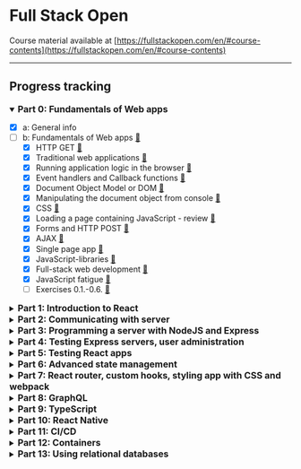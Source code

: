 # Full Stack Open
Course material available at [https://fullstackopen.com/en/#course-contents](https://fullstackopen.com/en/#course-contents)
___
## Progress tracking

<details open> 
<summary><span style="font-weight: bold; font-size: 16px;">Part 0: Fundamentals of Web apps</span></summary> 

- [x] a: General info
- [ ] b: Fundamentals of Web apps [🔗](https://fullstackopen.com/en/part0/fundamentals_of_web_apps)
    - [x] HTTP GET [🔗](https://fullstackopen.com/en/part0/fundamentals_of_web_apps#http-get)
    - [x] Traditional web applications [🔗](https://fullstackopen.com/en/part0/fundamentals_of_web_apps#traditional-web-applications)
    - [x] Running application logic in the browser [🔗](https://fullstackopen.com/en/part0/fundamentals_of_web_apps#running-application-logic-in-the-browser)
    - [x] Event handlers and Callback functions [🔗](https://fullstackopen.com/en/part0/fundamentals_of_web_apps#event-handlers-and-callback-functions)
    - [x] Document Object Model or DOM [🔗](https://fullstackopen.com/en/part0/fundamentals_of_web_apps#document-object-model-or-dom)
    - [x] Manipulating the document object from console [🔗](https://fullstackopen.com/en/part0/fundamentals_of_web_apps#manipulating-the-document-object-from-console)
    - [x] CSS [🔗](https://fullstackopen.com/en/part0/fundamentals_of_web_apps#css)
    - [x] Loading a page containing JavaScript - review [🔗](https://fullstackopen.com/en/part0/fundamentals_of_web_apps#loading-a-page-containing-java-script-review)
    - [x] Forms and HTTP POST [🔗](https://fullstackopen.com/en/part0/fundamentals_of_web_apps#forms-and-http-post)
    - [x] AJAX [🔗](https://fullstackopen.com/en/part0/fundamentals_of_web_apps#ajax)
    - [x] Single page app [🔗](https://fullstackopen.com/en/part0/fundamentals_of_web_apps#single-page-app)
    - [x] JavaScript-libraries [🔗](https://fullstackopen.com/en/part0/fundamentals_of_web_apps#java-script-libraries)
    - [x] Full-stack web development [🔗](https://fullstackopen.com/en/part0/fundamentals_of_web_apps#full-stack-web-development)
    - [x] JavaScript fatigue [🔗](https://fullstackopen.com/en/part0/fundamentals_of_web_apps#java-script-fatigue)
    - [ ] Exercises 0.1.-0.6. [🔗](https://fullstackopen.com/en/part0/fundamentals_of_web_apps#exercises-0-1-0-6)
</details>

<details> 
<summary><span style="font-weight: bold; font-size: 16px;">Part 1: Introduction to React</span></summary>

- [ ] a: Introduction to React [🔗](https://fullstackopen.com/en/part1/introduction_to_react)
  - [ ] create-react-app [🔗](https://fullstackopen.com/en/part1/introduction_to_react#create-react-app)
  - [ ] Component [🔗](https://fullstackopen.com/en/part1/introduction_to_react#component)
  - [ ] JSX [🔗](https://fullstackopen.com/en/part1/introduction_to_react#jsx)
  - [ ] Multiple components [🔗](https://fullstackopen.com/en/part1/introduction_to_react#multiple-components)
  - [ ] props: passing data to components [🔗](https://fullstackopen.com/en/part1/introduction_to_react#props-passing-data-to-components)
  - [ ] Possible error message [🔗](https://fullstackopen.com/en/part1/introduction_to_react#possible-error-message)
  - [ ] Some notes [🔗](https://fullstackopen.com/en/part1/introduction_to_react#some-notes)
  - [ ] Do not render objects [🔗](https://fullstackopen.com/en/part1/introduction_to_react#do-not-render-objects)
  - [ ] Exercises 1.1.-1.2. [🔗](https://fullstackopen.com/en/part1/introduction_to_react#exercises-1-1-1-2)
- [ ] b: JavaScript [🔗](https://fullstackopen.com/en/part1/java_script)
  - [ ] Variables [🔗](https://fullstackopen.com/en/part1/java_script#variables)
  - [ ] Arrays [🔗](https://fullstackopen.com/en/part1/java_script#arrays)
  - [ ] Objects [🔗](https://fullstackopen.com/en/part1/java_script#objects)
  - [ ] Functions [🔗](https://fullstackopen.com/en/part1/java_script#functions)
  - [ ] Exercises 1.3.-1.5. [🔗](https://fullstackopen.com/en/part1/java_script#exercises-1-3-1-5)
  - [ ] Object methods and "this" [🔗](https://fullstackopen.com/en/part1/java_script#object-methods-and-this)
  - [ ] Classes [🔗](https://fullstackopen.com/en/part1/java_script#classes)
  - [ ] JavaScript materials [🔗](https://fullstackopen.com/en/part1/java_script#java-script-materials)
- [ ] c: Component state, event handlers [🔗](https://fullstackopen.com/en/part1/component_state_event_handlers)
  - [ ] Component helper functions [🔗](https://fullstackopen.com/en/part1/component_state_event_handlers#component-helper-functions)
  - [ ] Destructuring [🔗](https://fullstackopen.com/en/part1/component_state_event_handlers#destructuring)
  - [ ] Page re-rendering [🔗](https://fullstackopen.com/en/part1/component_state_event_handlers#page-re-rendering)
  - [ ] Stateful component [🔗](https://fullstackopen.com/en/part1/component_state_event_handlers#stateful-component)
  - [ ] Event handling [🔗](https://fullstackopen.com/en/part1/component_state_event_handlers#event-handling)
  - [ ] An event handler is a function [🔗](https://fullstackopen.com/en/part1/component_state_event_handlers#an-event-handler-is-a-function)
  - [ ] Passing state - to child components [🔗](https://fullstackopen.com/en/part1/component_state_event_handlers#passing-state-to-child-components)
  - [ ] Changes in state cause re-rendering [🔗](https://fullstackopen.com/en/part1/component_state_event_handlers#changes-in-state-cause-re-rendering)
  - [ ] Refactoring the components [🔗](https://fullstackopen.com/en/part1/component_state_event_handlers#refactoring-the-components)
- [ ] d: A more complex state, debugging React apps [🔗](https://fullstackopen.com/en/part1/a_more_complex_state_debugging_react_apps)
  - [ ] Complex state [🔗](https://fullstackopen.com/en/part1/a_more_complex_state_debugging_react_apps#complex-state)
  - [ ] Handling arrays [🔗](https://fullstackopen.com/en/part1/a_more_complex_state_debugging_react_apps#handling-arrays)
  - [ ] Update of the state is asynchronous [🔗](https://fullstackopen.com/en/part1/a_more_complex_state_debugging_react_apps#update-of-the-state-is-asynchronous)
  - [ ] Conditional rendering [🔗](https://fullstackopen.com/en/part1/a_more_complex_state_debugging_react_apps#conditional-rendering)
  - [ ] Old React [🔗](https://fullstackopen.com/en/part1/a_more_complex_state_debugging_react_apps#old-react)
  - [ ] Debugging React applications [🔗](https://fullstackopen.com/en/part1/a_more_complex_state_debugging_react_apps#debugging-react-applications)
  - [ ] Rules of Hooks [🔗](https://fullstackopen.com/en/part1/a_more_complex_state_debugging_react_apps#rules-of-hooks)
  - [ ] Event Handling Revisited [🔗](https://fullstackopen.com/en/part1/a_more_complex_state_debugging_react_apps#event-handling-revisited)
  - [ ] A function that returns a function [🔗](https://fullstackopen.com/en/part1/a_more_complex_state_debugging_react_apps#a-function-that-returns-a-function)
  - [ ] Passing Event Handlers to Child Components [🔗](https://fullstackopen.com/en/part1/a_more_complex_state_debugging_react_apps#passing-event-handlers-to-child-components)
  - [ ] Do Not Define Components Within Components [🔗](https://fullstackopen.com/en/part1/a_more_complex_state_debugging_react_apps#do-not-define-components-within-components)
  - [ ] Useful Reading [🔗](https://fullstackopen.com/en/part1/a_more_complex_state_debugging_react_apps#useful-reading)
  - [ ] Web programmers oath [🔗](https://fullstackopen.com/en/part1/a_more_complex_state_debugging_react_apps#web-programmers-oath)
  - [ ] Utilization of Large language models [🔗](https://fullstackopen.com/en/part1/a_more_complex_state_debugging_react_apps#utilization-of-large-language-models)
  - [ ] Exercises 1.6.-1.14. [🔗](https://fullstackopen.com/en/part1/a_more_complex_state_debugging_react_apps#exercises-1-6-1-14)
</details>

<details> 
<summary><span style="font-weight: bold; font-size: 16px;">Part 2: Communicating with server</span></summary> 

- [ ] a: Rendering a collection, modules [🔗](https://fullstackopen.com/en/part2/rendering_a_collection_modules)
  - [ ] console.log [🔗](https://fullstackopen.com/en/part2/rendering_a_collection_modules#console-log)
  - [ ] Protip: Visual Studio Code snippets [🔗](https://fullstackopen.com/en/part2/rendering_a_collection_modules#protip-visual-studio-code-snippets)
  - [ ] JavaScript Arrays [🔗](https://fullstackopen.com/en/part2/rendering_a_collection_modules#java-script-arrays)
  - [ ] Event Handlers Revisited [🔗](https://fullstackopen.com/en/part2/rendering_a_collection_modules#event-handlers-revisited)
  - [ ] Rendering Collections [🔗](https://fullstackopen.com/en/part2/rendering_a_collection_modules#rendering-collections)
  - [ ] Key-attribute [🔗](https://fullstackopen.com/en/part2/rendering_a_collection_modules#key-attribute)
  - [ ] Map  [🔗](https://fullstackopen.com/en/part2/rendering_a_collection_modules#map)
  - [ ] Anti-pattern: Array Indexes as Keys [🔗](https://fullstackopen.com/en/part2/rendering_a_collection_modules#anti-pattern-array-indexes-as-keys)
  - [ ] Refactoring Modules [🔗](https://fullstackopen.com/en/part2/rendering_a_collection_modules#refactoring-modules)
  - [ ] When the Application Breaks [🔗](https://fullstackopen.com/en/part2/rendering_a_collection_modules#when-the-application-breaks)
  - [ ] Web developer's oath [🔗](https://fullstackopen.com/en/part2/rendering_a_collection_modules#web-developers-oath)
  - [ ] Exercises 2.1.-2.5. [🔗](https://fullstackopen.com/en/part2/rendering_a_collection_modules#exercises-2-1-2-5)
- [ ] b: Forms [🔗](https://fullstackopen.com/en/part2/forms)
  - [ ] Saving the notes in the component state [🔗](https://fullstackopen.com/en/part2/forms#saving-the-notes-in-the-component-state)
  - [ ] Controlled component [🔗](https://fullstackopen.com/en/part2/forms#controlled-component)
  - [ ] Filtering Displayed Elements [🔗](https://fullstackopen.com/en/part2/forms#filtering-displayed-elements)
  - [ ] Exercises 2.6.-2.10. [🔗](https://fullstackopen.com/en/part2/forms#exercises-2-6-2-10)
- [ ] c: Getting data from server [🔗](https://fullstackopen.com/en/part2/getting_data_from_server)
  - [ ] The browser as a runtime environment [🔗](https://fullstackopen.com/en/part2/getting_data_from_server#the-browser-as-a-runtime-environment)
  - [ ] npm [🔗](https://fullstackopen.com/en/part2/getting_data_from_server#npm)
  - [ ] Axios and promises [🔗](https://fullstackopen.com/en/part2/getting_data_from_server#axios-and-promises)
  - [ ] Effect-hooks [🔗](https://fullstackopen.com/en/part2/getting_data_from_server#effect-hooks)
  - [ ] The development runtime environment [🔗](https://fullstackopen.com/en/part2/getting_data_from_server#the-development-runtime-environment)
  - [ ] Exercise 2.11. [🔗](https://fullstackopen.com/en/part2/getting_data_from_server#exercise-2-11)
- [ ] d: Altering data in server [🔗](https://fullstackopen.com/en/part2/altering_data_in_server)
  - [ ] REST [🔗](https://fullstackopen.com/en/part2/altering_data_in_server#rest)
  - [ ] Sending Data to the Server [🔗](https://fullstackopen.com/en/part2/altering_data_in_server#sending-data-to-the-server)
  - [ ] Changing the Importance of Notes [🔗](https://fullstackopen.com/en/part2/altering_data_in_server#changing-the-importance-of-notes)
  - [ ] Extracting Communication with the Backend into a Separate Module [🔗](https://fullstackopen.com/en/part2/altering_data_in_server#extracting-communication-with-the-backend-into-a-separate-module)
  - [ ] Cleaner Syntax for Defining Object Literals [🔗](https://fullstackopen.com/en/part2/altering_data_in_server#cleaner-syntax-for-defining-object-literals)
  - [ ] Promises and Errors [🔗](https://fullstackopen.com/en/part2/altering_data_in_server#promises-and-errors)
  - [ ] Full stack developer's oath [🔗](https://fullstackopen.com/en/part2/altering_data_in_server#full-stack-developers-oath)
  - [ ] Exercises 2.12.-2.15. [🔗](https://fullstackopen.com/en/part2/altering_data_in_server#exercises-2-12-2-15)
- [ ] e: Adding styles to React app [🔗](https://fullstackopen.com/en/part2/adding_styles_to_react_app)
  - [ ] Improved error message [🔗](https://fullstackopen.com/en/part2/adding_styles_to_react_app#improved-error-message)
  - [ ] Inline styles [🔗](https://fullstackopen.com/en/part2/adding_styles_to_react_app#inline-styles)
  - [ ] Exercises 2.16.-2.17. [🔗](https://fullstackopen.com/en/part2/adding_styles_to_react_app#exercises-2-16-2-17)
  - [ ] Couple of important remarks [🔗](https://fullstackopen.com/en/part2/adding_styles_to_react_app#couple-of-important-remarks)
  - [ ] Exercises 2.18.-2.20. [🔗](https://fullstackopen.com/en/part2/adding_styles_to_react_app#exercises-2-18-2-20)
</details>

<details> 
<summary><span style="font-weight: bold; font-size: 16px;">Part 3: Programming a server with NodeJS and Express</span></summary> 

- [ ] a: Node.js and Express [🔗](https://fullstackopen.com/en/part3/node_js_and_express)
  - [ ] Simple web server [🔗](https://fullstackopen.com/en/part3/node_js_and_express#simple-web-server)
  - [ ] Express [🔗](https://fullstackopen.com/en/part3/node_js_and_express#express)
  - [ ] Web and Express [🔗](https://fullstackopen.com/en/part3/node_js_and_express#web-and-express)
  - [ ] nodemon [🔗](https://fullstackopen.com/en/part3/node_js_and_express#nodemon)
  - [ ] REST [🔗](https://fullstackopen.com/en/part3/node_js_and_express#rest)
  - [ ] Fetching a single resource [🔗](https://fullstackopen.com/en/part3/node_js_and_express#fetching-a-single-resource)
  - [ ] Deleting resources [🔗](https://fullstackopen.com/en/part3/node_js_and_express#deleting-resources)
  - [ ] Postman [🔗](https://fullstackopen.com/en/part3/node_js_and_express#postman)
  - [ ] The Visual Studio Code REST client [🔗](https://fullstackopen.com/en/part3/node_js_and_express#the-visual-studio-code-rest-client)
  - [ ] The WebStorm HTTP Client [🔗](https://fullstackopen.com/en/part3/node_js_and_express#the-web-storm-http-client)
  - [ ] Receiving data [🔗](https://fullstackopen.com/en/part3/node_js_and_express#receiving-data)
  - [ ] Exercises 3.1.-3.6. [🔗](https://fullstackopen.com/en/part3/node_js_and_express#exercises-3-1-3-6)
  - [ ] About HTTP request types [🔗](https://fullstackopen.com/en/part3/node_js_and_express#about-http-request-types)
  - [ ] Middleware [🔗](https://fullstackopen.com/en/part3/node_js_and_express#middleware)
  - [ ] Exercises 3.7.-3.8. [🔗](https://fullstackopen.com/en/part3/node_js_and_express#exercises-3-7-3-8)
- [ ] b: Deploying app to internet [🔗](https://fullstackopen.com/en/part3/deploying_app_to_internet)
  - [ ] Same origin policy and CORS [🔗](https://fullstackopen.com/en/part3/deploying_app_to_internet#same-origin-policy-and-cors)
  - [ ] Application to the Internet [🔗](https://fullstackopen.com/en/part3/deploying_app_to_internet#application-to-the-internet)
  - [ ] Frontend production build [🔗](https://fullstackopen.com/en/part3/deploying_app_to_internet#frontend-production-build)
  - [ ] Serving static files from the backend [🔗](https://fullstackopen.com/en/part3/deploying_app_to_internet#serving-static-files-from-the-backend)
  - [ ] The whole app to the internet [🔗](https://fullstackopen.com/en/part3/deploying_app_to_internet#the-whole-app-to-the-internet)
  - [ ] Streamlining deploying of the frontend [🔗](https://fullstackopen.com/en/part3/deploying_app_to_internet#streamlining-deploying-of-the-frontend)
  - [ ] Proxy [🔗](https://fullstackopen.com/en/part3/deploying_app_to_internet#proxy)
  - [ ] Exercises 3.9.-3.11 [🔗](https://fullstackopen.com/en/part3/deploying_app_to_internet#exercises-3-9-3-11)
- [ ] c: Saving data to MongoDB [🔗](https://fullstackopen.com/en/part3/saving_data_to_mongo_db)
  - [ ] Debugging Node applications [🔗](https://fullstackopen.com/en/part3/saving_data_to_mongo_db#debugging-node-applications)
  - [ ] MongoDB [🔗](https://fullstackopen.com/en/part3/saving_data_to_mongo_db#mongo-db)
  - [ ] Schema [🔗](https://fullstackopen.com/en/part3/saving_data_to_mongo_db#schema)
  - [ ] Creating and saving objects [🔗](https://fullstackopen.com/en/part3/saving_data_to_mongo_db#creating-and-saving-objects)
  - [ ] Fetching objects from the database [🔗](https://fullstackopen.com/en/part3/saving_data_to_mongo_db#fetching-objects-from-the-database)
  - [ ] Exercise 3.12. [🔗](https://fullstackopen.com/en/part3/saving_data_to_mongo_db#exercise-3-12)
  - [ ] Connecting the backend to a database [🔗](https://fullstackopen.com/en/part3/saving_data_to_mongo_db#connecting-the-backend-to-a-database)
  - [ ] Moving db configuration to its own module [🔗](https://fullstackopen.com/en/part3/saving_data_to_mongo_db#moving-db-configuration-to-its-own-module)
  - [ ] Important note to Fly.io users [🔗](https://fullstackopen.com/en/part3/saving_data_to_mongo_db#important-note-to-fly-io-users)
  - [ ] Using database in route handlers [🔗](https://fullstackopen.com/en/part3/saving_data_to_mongo_db#using-database-in-route-handlers)
  - [ ] Verifying frontend and backend integration [🔗](https://fullstackopen.com/en/part3/saving_data_to_mongo_db#verifying-frontend-and-backend-integration)
  - [ ] Exercises 3.13.-3.14. [🔗](https://fullstackopen.com/en/part3/saving_data_to_mongo_db#exercises-3-13-3-14)
  - [ ] Error handling [🔗](https://fullstackopen.com/en/part3/saving_data_to_mongo_db#error-handling)
  - [ ] Moving error handling into middleware [🔗](https://fullstackopen.com/en/part3/saving_data_to_mongo_db#moving-error-handling-into-middleware)
  - [ ] The order of middleware loading [🔗](https://fullstackopen.com/en/part3/saving_data_to_mongo_db#the-order-of-middleware-loading)
  - [ ] Other operations [🔗](https://fullstackopen.com/en/part3/saving_data_to_mongo_db#other-operations)
  - [ ] A true full stack developer's oath [🔗](https://fullstackopen.com/en/part3/saving_data_to_mongo_db#a-true-full-stack-developers-oath)
  - [ ] Exercises 3.15.-3.18. [🔗](https://fullstackopen.com/en/part3/saving_data_to_mongo_db#exercises-3-15-3-18)
- [ ] d: Validation and ESLint [🔗](https://fullstackopen.com/en/part3/validation_and_es_lint)
  - [ ] Deploying the database backend to production [🔗](https://fullstackopen.com/en/part3/validation_and_es_lint#deploying-the-database-backend-to-production)
  - [ ] Exercises 3.19.-3.21. [🔗](https://fullstackopen.com/en/part3/validation_and_es_lint#exercises-3-19-3-21)
  - [ ] Lint [🔗](https://fullstackopen.com/en/part3/validation_and_es_lint#lint)
  - [ ] Exercise 3.22. [🔗](https://fullstackopen.com/en/part3/validation_and_es_lint#exercise-3-22)
</details>

<details> 
<summary><span style="font-weight: bold; font-size: 16px;">Part 4: Testing Express servers, user administration</span></summary> 

- [ ] a: Structure of backend application, introduction to testing [🔗](https://fullstackopen.com/en/part4/structure_of_backend_application_introduction_to_testing)
  - [ ] Project structure [🔗](https://fullstackopen.com/en/part4/structure_of_backend_application_introduction_to_testing#project-structure)
  - [ ] Note on exports [🔗](https://fullstackopen.com/en/part4/structure_of_backend_application_introduction_to_testing#note-on-exports)
  - [ ] Exercises 4.1.-4.2. [🔗](https://fullstackopen.com/en/part4/structure_of_backend_application_introduction_to_testing#exercises-4-1-4-2)
  - [ ] Testing Node applications [🔗](https://fullstackopen.com/en/part4/structure_of_backend_application_introduction_to_testing#testing-node-applications)
  - [ ] Exercises 4.3.-4.7. [🔗](https://fullstackopen.com/en/part4/structure_of_backend_application_introduction_to_testing#exercises-4-3-4-7)
- [ ] b: Testing the backend [🔗](https://fullstackopen.com/en/part4/testing_the_backend)
  - [ ] Test environment [🔗](https://fullstackopen.com/en/part4/testing_the_backend#test-environment)
  - [ ] supertest [🔗](https://fullstackopen.com/en/part4/testing_the_backend#supertest)
  - [ ] Initializing the database before tests [🔗](https://fullstackopen.com/en/part4/testing_the_backend#initializing-the-database-before-tests)
  - [ ] Running tests one by one [🔗](https://fullstackopen.com/en/part4/testing_the_backend#running-tests-one-by-one)
  - [ ] async/await [🔗](https://fullstackopen.com/en/part4/testing_the_backend#async-await)
  - [ ] async/await in the backend [🔗](https://fullstackopen.com/en/part4/testing_the_backend#async-await-in-the-backend)
  - [ ] More tests and refactoring the backend [🔗](https://fullstackopen.com/en/part4/testing_the_backend#more-tests-and-refactoring-the-backend)
  - [ ] Error handling and async/await [🔗](https://fullstackopen.com/en/part4/testing_the_backend#error-handling-and-async-await)
  - [ ] Eliminating the try-catch [🔗](https://fullstackopen.com/en/part4/testing_the_backend#eliminating-the-try-catch)
  - [ ] Optimizing the beforeEach function [🔗](https://fullstackopen.com/en/part4/testing_the_backend#optimizing-the-before-each-function)
  - [ ] A true full stack developer's oath [🔗](https://fullstackopen.com/en/part4/testing_the_backend#a-true-full-stack-developers-oath)
  - [ ] Exercises 4.8.-4.12. [🔗](https://fullstackopen.com/en/part4/testing_the_backend#exercises-4-8-4-12)
  - [ ] Refactoring tests [🔗](https://fullstackopen.com/en/part4/testing_the_backend#refactoring-tests)
  - [ ] Exercises 4.13.-4.14. [🔗](https://fullstackopen.com/en/part4/testing_the_backend#exercises-4-13-4-14)
- [ ] c: User administration [🔗](https://fullstackopen.com/en/part4/user_administration)
  - [ ] References across collections [🔗](https://fullstackopen.com/en/part4/user_administration#references-across-collections)
  - [ ] Mongoose schema for users [🔗](https://fullstackopen.com/en/part4/user_administration#mongoose-schema-for-users)
  - [ ] Creating users [🔗](https://fullstackopen.com/en/part4/user_administration#creating-users)
  - [ ] Creating a new note [🔗](https://fullstackopen.com/en/part4/user_administration#creating-a-new-note)
  - [ ] Populate [🔗](https://fullstackopen.com/en/part4/user_administration#populate)
- [ ] d: Token authentication [🔗](https://fullstackopen.com/en/part4/token_authentication)
  - [ ] Problems of Token-based authentication [🔗](https://fullstackopen.com/en/part4/token_authentication#limiting-creating-new-notes-to-logged-in-users)
  - [ ] End notes [🔗](https://fullstackopen.com/en/part4/token_authentication#end-notes)
  - [ ] Exercises 4.15.-4.23. [🔗](https://fullstackopen.com/en/part4/token_authentication#exercises-4-15-4-23)
- [ ] e: Legacy: Testing with Jest [🔗](https://fullstackopen.com/en/part4/legacy_testing_with_jest)
  - [ ] Testing Node applications [🔗](https://fullstackopen.com/en/part4/legacy_testing_with_jest#testing-node-applications)
  - [ ] Exercises 4.3.-4.7. [🔗](https://fullstackopen.com/en/part4/legacy_testing_with_jest#exercises-4-3-4-7)
  - [ ] Test environment [🔗](https://fullstackopen.com/en/part4/legacy_testing_with_jest#test-environment)
  - [ ] supertest [🔗](https://fullstackopen.com/en/part4/legacy_testing_with_jest#supertest)
  - [ ] Initializing the database before tests [🔗](https://fullstackopen.com/en/part4/legacy_testing_with_jest#initializing-the-database-before-tests)
  - [ ] Running tests one by one [🔗](https://fullstackopen.com/en/part4/legacy_testing_with_jest#running-tests-one-by-one)
  - [ ] async/await [🔗](https://fullstackopen.com/en/part4/legacy_testing_with_jest#async-await)
  - [ ] async/await in the backend [🔗](https://fullstackopen.com/en/part4/legacy_testing_with_jest#async-await-in-the-backend)
  - [ ] More tests and refactoring the backend [🔗](https://fullstackopen.com/en/part4/legacy_testing_with_jest#more-tests-and-refactoring-the-backend)
  - [ ] Error handling and async/await [🔗](https://fullstackopen.com/en/part4/legacy_testing_with_jest#error-handling-and-async-await)
  - [ ] Eliminating the try-catch [🔗](https://fullstackopen.com/en/part4/legacy_testing_with_jest#eliminating-the-try-catch)
  - [ ] Optimizing the beforeEach function [🔗](https://fullstackopen.com/en/part4/legacy_testing_with_jest#optimizing-the-before-each-function)
  - [ ] A true full stack developer's oath [🔗](https://fullstackopen.com/en/part4/legacy_testing_with_jest#a-true-full-stack-developers-oath)
  - [ ] Exercises 4.8.-4.12. [🔗](https://fullstackopen.com/en/part4/legacy_testing_with_jest#exercises-4-8-4-12)
  - [ ] Refactoring tests [🔗](https://fullstackopen.com/en/part4/legacy_testing_with_jest#refactoring-tests)
  - [ ] Exercises 4.13.-4.14. [🔗](https://fullstackopen.com/en/part4/legacy_testing_with_jest#exercises-4-13-4-14)
</details>

<details> 
<summary><span style="font-weight: bold; font-size: 16px;">Part 5: Testing React apps</span></summary> 

- [ ] a: Login in frontend [🔗](https://fullstackopen.com/en/part5/login_in_frontend)
  - [ ] Handling login [🔗](https://fullstackopen.com/en/part5/login_in_frontend#handling-login)
  - [ ] Creating new notes [🔗](https://fullstackopen.com/en/part5/login_in_frontend#handling-login)
  - [ ] Saving the token to the browser's local storage [🔗](https://fullstackopen.com/en/part5/login_in_frontend#saving-the-token-to-the-browsers-local-storage)
  - [ ] Exercises 5.1.-5.4. [🔗](https://fullstackopen.com/en/part5/login_in_frontend#exercises-5-1-5-4)
  - [ ] A note on using local storage [🔗](https://fullstackopen.com/en/part5/login_in_frontend#a-note-on-using-local-storage)
- [ ] b: props.children and proptypes [🔗](https://fullstackopen.com/en/part5/props_children_and_proptypes)
  - [ ] Displaying the login form only when appropriate [🔗](https://fullstackopen.com/en/part5/props_children_and_proptypes#displaying-the-login-form-only-when-appropriate)
  - [ ] The components children, aka. props.children [🔗](https://fullstackopen.com/en/part5/props_children_and_proptypes#the-components-children-aka-props-children)
  - [ ] State of the forms [🔗](https://fullstackopen.com/en/part5/props_children_and_proptypes#state-of-the-forms)
  - [ ] References to components with ref [🔗](https://fullstackopen.com/en/part5/props_children_and_proptypes#references-to-components-with-ref)
  - [ ] One point about components [🔗](https://fullstackopen.com/en/part5/props_children_and_proptypes#one-point-about-components)
  - [ ] The updated full stack developer's oath [🔗](https://fullstackopen.com/en/part5/props_children_and_proptypes#the-updated-full-stack-developers-oath)
  - [ ] Exercises 5.5.-5.11. [🔗](https://fullstackopen.com/en/part5/props_children_and_proptypes#exercises-5-5-5-11)
  - [ ] PropTypes [🔗](https://fullstackopen.com/en/part5/props_children_and_proptypes#prop-types)
  - [ ] ESlint [🔗](https://fullstackopen.com/en/part5/props_children_and_proptypes#e-slint)
  - [ ] Exercise 5.12. [🔗](https://fullstackopen.com/en/part5/props_children_and_proptypes#exercise-5-12)
- [ ] c: Testing React apps [🔗](https://fullstackopen.com/en/part5/testing_react_apps)
  - [ ] Rendering the component for tests [🔗](https://fullstackopen.com/en/part5/testing_react_apps#rendering-the-component-for-tests)
  - [ ] Test file location [🔗](https://fullstackopen.com/en/part5/testing_react_apps#test-file-location)
  - [ ] Searching for content in a component [🔗](https://fullstackopen.com/en/part5/testing_react_apps#searching-for-content-in-a-component)
  - [ ] Debugging tests [🔗](https://fullstackopen.com/en/part5/testing_react_apps#debugging-tests)
  - [ ] Clicking buttons in tests [🔗](https://fullstackopen.com/en/part5/testing_react_apps#clicking-buttons-in-tests)
  - [ ] Tests for the Togglable component [🔗](https://fullstackopen.com/en/part5/testing_react_apps#tests-for-the-togglable-component)
  - [ ] Testing the forms [🔗](https://fullstackopen.com/en/part5/testing_react_apps#testing-the-forms)
  - [ ] About finding the elements [🔗](https://fullstackopen.com/en/part5/testing_react_apps#about-finding-the-elements)
  - [ ] Test coverage [🔗](https://fullstackopen.com/en/part5/testing_react_apps#test-coverage)
  - [ ] Exercises 5.13.-5.16. [🔗](https://fullstackopen.com/en/part5/testing_react_apps#exercises-5-13-5-16)
  - [ ] Frontend integration tests [🔗](https://fullstackopen.com/en/part5/testing_react_apps#frontend-integration-tests)
  - [ ] Snapshot testing [🔗](https://fullstackopen.com/en/part5/testing_react_apps#snapshot-testing)
- [ ] d: End to end testing: Playwright [🔗](https://fullstackopen.com/en/part5/end_to_end_testing_playwright)
  - [ ] Playwright [🔗](https://fullstackopen.com/en/part5/end_to_end_testing_playwright#playwright)
  - [ ] Initializing tests [🔗](https://fullstackopen.com/en/part5/end_to_end_testing_playwright#initializing-tests)
  - [ ] Testing our own code [🔗](https://fullstackopen.com/en/part5/end_to_end_testing_playwright#testing-our-own-code)
  - [ ] Writing on the form [🔗](https://fullstackopen.com/en/part5/end_to_end_testing_playwright#writing-on-the-form)
  - [ ] Testing note creation [🔗](https://fullstackopen.com/en/part5/end_to_end_testing_playwright#testing-note-creation)
  - [ ] Controlling the state of the database [🔗](https://fullstackopen.com/en/part5/end_to_end_testing_playwright#controlling-the-state-of-the-database)
  - [ ] Test for failed login [🔗](https://fullstackopen.com/en/part5/end_to_end_testing_playwright#test-for-failed-login)
  - [ ] Running tests one by one [🔗](https://fullstackopen.com/en/part5/end_to_end_testing_playwright#running-tests-one-by-one)
  - [ ] Helper functions for tests [🔗](https://fullstackopen.com/en/part5/end_to_end_testing_playwright#helper-functions-for-tests)
  - [ ] Note importance change revisited [🔗](https://fullstackopen.com/en/part5/end_to_end_testing_playwright#note-importance-change-revisited)
  - [ ] Test development and debugging [🔗](https://fullstackopen.com/en/part5/end_to_end_testing_playwright#test-development-and-debugging)
  - [ ] Exercises 5.17.-5.23. [🔗](https://fullstackopen.com/en/part5/end_to_end_testing_playwright#exercises-5-17-5-23)
- [ ] e: End to end testing: Cypress [🔗](https://fullstackopen.com/en/part5/end_to_end_testing_cypress)
  - [ ] Cypress [🔗](https://fullstackopen.com/en/part5/end_to_end_testing_cypress#cypress)
  - [ ] Writing to a form [🔗](https://fullstackopen.com/en/part5/end_to_end_testing_cypress#writing-to-a-form)
  - [ ] Testing new note form [🔗](https://fullstackopen.com/en/part5/end_to_end_testing_cypress#testing-new-note-form)
  - [ ] Controlling the state of the database [🔗](https://fullstackopen.com/en/part5/end_to_end_testing_cypress#controlling-the-state-of-the-database)
  - [ ] Failed login test [🔗](https://fullstackopen.com/en/part5/end_to_end_testing_cypress#failed-login-test)
  - [ ] Bypassing the UI [🔗](https://fullstackopen.com/en/part5/end_to_end_testing_cypress#bypassing-the-ui)
  - [ ] Changing the importance of a note [🔗](https://fullstackopen.com/en/part5/end_to_end_testing_cypress#changing-the-importance-of-a-note)
  - [ ] Running and debugging the tests [🔗](https://fullstackopen.com/en/part5/end_to_end_testing_cypress#running-and-debugging-the-tests)
  - [ ] Exercises 5.17.-5.23. [🔗](https://fullstackopen.com/en/part5/end_to_end_testing_cypress#exercises-5-17-5-23)
</details>

<details> 
<summary><span style="font-weight: bold; font-size: 16px;">Part 6: Advanced state management</span></summary> 

- [ ] a: Flux-architecture and Redux [🔗](https://fullstackopen.com/en/part6/flux_architecture_and_redux)
  - [ ] Flux-architecture [🔗](https://fullstackopen.com/en/part6/flux_architecture_and_redux#flux-architecture)
  - [ ] Redux [🔗](https://fullstackopen.com/en/part6/flux_architecture_and_redux#redux)
  - [ ] A note about the use of createStore [🔗](https://fullstackopen.com/en/part6/flux_architecture_and_redux#a-note-about-the-use-of-create-store)
  - [ ] Redux-notes [🔗](https://fullstackopen.com/en/part6/flux_architecture_and_redux#redux-notes)
  - [ ] Pure functions, immutable [🔗](https://fullstackopen.com/en/part6/flux_architecture_and_redux#pure-functions-immutable)
  - [ ] Array spread syntax [🔗](https://fullstackopen.com/en/part6/flux_architecture_and_redux#array-spread-syntax)
  - [ ] Exercises 6.1.-6.2. [🔗](https://fullstackopen.com/en/part6/flux_architecture_and_redux#exercises-6-1-6-2)
  - [ ] Uncontrolled form [🔗](https://fullstackopen.com/en/part6/flux_architecture_and_redux#uncontrolled-form)
  - [ ] Action creators [🔗](https://fullstackopen.com/en/part6/flux_architecture_and_redux#action-creators)
  - [ ] Forwarding Redux Store to various components [🔗](https://fullstackopen.com/en/part6/flux_architecture_and_redux#forwarding-redux-store-to-various-components)
  - [ ] More components [🔗](https://fullstackopen.com/en/part6/flux_architecture_and_redux#more-components)
  - [ ] Exercises 6.3.-6.8. [🔗](https://fullstackopen.com/en/part6/flux_architecture_and_redux#exercises-6-3-6-8)
- [ ] b: Many reducers [🔗](https://fullstackopen.com/en/part6/many_reducers)
  - [ ] Store with complex state [🔗](https://fullstackopen.com/en/part6/many_reducers#store-with-complex-state)
  - [ ] Combined reducers [🔗](https://fullstackopen.com/en/part6/many_reducers#combined-reducers)
  - [ ] Finishing the filters [🔗](https://fullstackopen.com/en/part6/many_reducers#finishing-the-filters)
  - [ ] Exercise 6.9 [🔗](https://fullstackopen.com/en/part6/many_reducers#exercise-6-9)
  - [ ] Redux Toolkit [🔗](https://fullstackopen.com/en/part6/many_reducers#redux-toolkit)
  - [ ] Redux Toolkit and console.log [🔗](https://fullstackopen.com/en/part6/many_reducers#redux-toolkit-and-console-log)
  - [ ] Redux DevTools [🔗](https://fullstackopen.com/en/part6/many_reducers#redux-dev-tools)
  - [ ] Exercises 6.10.-6.13. [🔗](https://fullstackopen.com/en/part6/many_reducers#exercises-6-10-6-13)
- [ ] c: Communicating with server in a Redux application [🔗](https://fullstackopen.com/en/part6/communicating_with_server_in_a_redux_application)
  - [ ] Getting data from the backend [🔗](https://fullstackopen.com/en/part6/communicating_with_server_in_a_redux_application#getting-data-from-the-backend)
  - [ ] Sending data to the backend [🔗](https://fullstackopen.com/en/part6/communicating_with_server_in_a_redux_application#sending-data-to-the-backend)
  - [ ] Exercises 6.14.-6.15. [🔗](https://fullstackopen.com/en/part6/communicating_with_server_in_a_redux_application#exercises-6-14-6-15)
  - [ ] Asynchronous actions and Redux Thunk [🔗](https://fullstackopen.com/en/part6/communicating_with_server_in_a_redux_application#asynchronous-actions-and-redux-thunk)
  - [ ] Exercises 6.16.-6.19. [🔗](https://fullstackopen.com/en/part6/communicating_with_server_in_a_redux_application#exercises-6-16-6-19)
- [ ] d: React Query, useReducer and the context [🔗](https://fullstackopen.com/en/part6/react_query_use_reducer_and_the_context)
  - [ ] Managing data on the server with the React Query library [🔗](https://fullstackopen.com/en/part6/react_query_use_reducer_and_the_context#managing-data-on-the-server-with-the-react-query-library)
  - [ ] Synchronizing data to the server using React Query [🔗](https://fullstackopen.com/en/part6/react_query_use_reducer_and_the_context#synchronizing-data-to-the-server-using-react-query)
  - [ ] Optimizing the performance [🔗](https://fullstackopen.com/en/part6/react_query_use_reducer_and_the_context#optimizing-the-performance)
  - [ ] Exercises 6.20.-6.22. [🔗](https://fullstackopen.com/en/part6/react_query_use_reducer_and_the_context#exercises-6-20-6-22)
  - [ ] useReducer [🔗](https://fullstackopen.com/en/part6/react_query_use_reducer_and_the_context#use-reducer)
  - [ ] Using context for passing the state to components [🔗](https://fullstackopen.com/en/part6/react_query_use_reducer_and_the_context#using-context-for-passing-the-state-to-components)
  - [ ] Defining the counter context in a separate file [🔗](https://fullstackopen.com/en/part6/react_query_use_reducer_and_the_context#defining-the-counter-context-in-a-separate-file)
  - [ ] Exercises 6.23.-6.24. [🔗](https://fullstackopen.com/en/part6/react_query_use_reducer_and_the_context#exercises-6-23-6-24)
  - [ ] Which state management solution to choose? [🔗](https://fullstackopen.com/en/part6/react_query_use_reducer_and_the_context#which-state-management-solution-to-choose)
</details>

<details> 
<summary><span style="font-weight: bold; font-size: 16px;">Part 7: React router, custom hooks, styling app with CSS and webpack</span></summary> 

- [ ] a: React Router [🔗](https://fullstackopen.com/en/part7/react_router)
  - [ ] Application navigation structure [🔗](https://fullstackopen.com/en/part7/react_router#application-navigation-structure)
  - [ ] React Router [🔗](https://fullstackopen.com/en/part7/react_router#react-router)
  - [ ] Parameterized route [🔗](https://fullstackopen.com/en/part7/react_router#parameterized-route)
  - [ ] useNavigate [🔗](https://fullstackopen.com/en/part7/react_router#use-navigate)
  - [ ] Redirect [🔗](https://fullstackopen.com/en/part7/react_router#redirect)
  - [ ] Parameterized route revisited [🔗](https://fullstackopen.com/en/part7/react_router#parameterized-route-revisited)
  - [ ] Exercises 7.1.-7.3. [🔗](https://fullstackopen.com/en/part7/react_router#exercises-7-1-7-3)
- [ ] b Custom hooks [🔗](https://fullstackopen.com/en/part7/custom_hooks)
  - [ ] Hooks [🔗](https://fullstackopen.com/en/part7/custom_hooks#hooks)
  - [ ] Custom hooks [🔗](https://fullstackopen.com/en/part7/custom_hooks#custom-hooks)
  - [ ] Spread attributes [🔗](https://fullstackopen.com/en/part7/custom_hooks#spread-attributes)
  - [ ] More about hooks [🔗](https://fullstackopen.com/en/part7/custom_hooks#more-about-hooks)
  - [ ] Exercises 7.4.-7.8. [🔗](https://fullstackopen.com/en/part7/custom_hooks#exercises-7-4-7-8)
- [ ] c: More about styles [🔗](https://fullstackopen.com/en/part7/more_about_styles)
  - [ ] Ready-made UI libraries [🔗](https://fullstackopen.com/en/part7/more_about_styles#ready-made-ui-libraries)
  - [ ] React Bootstrap [🔗](https://fullstackopen.com/en/part7/more_about_styles#react-bootstrap)
  - [ ] Material UI [🔗](https://fullstackopen.com/en/part7/more_about_styles#material-ui)
  - [ ] Closing thoughts [🔗](https://fullstackopen.com/en/part7/more_about_styles#closing-thoughts)
  - [ ] Other UI frameworks [🔗](https://fullstackopen.com/en/part7/more_about_styles#other-ui-frameworks)
  - [ ] Styled components [🔗](https://fullstackopen.com/en/part7/more_about_styles#styled-components)
  - [ ] Exercises [🔗](https://fullstackopen.com/en/part7/more_about_styles#exercises)
- [ ] d: Webpack [🔗](https://fullstackopen.com/en/part7/webpack)
  - [ ] Bundling [🔗](https://fullstackopen.com/en/part7/webpack#bundling)
  - [ ] Configuration file [🔗](https://fullstackopen.com/en/part7/webpack#configuration-file)
  - [ ] Bundling React [🔗](https://fullstackopen.com/en/part7/webpack#bundling-react)
  - [ ] Loaders [🔗](https://fullstackopen.com/en/part7/webpack#loaders)
  - [ ] Transpilers [🔗](https://fullstackopen.com/en/part7/webpack#transpilers)
  - [ ] CSS [🔗](https://fullstackopen.com/en/part7/webpack#css)
  - [ ] Webpack-dev-server [🔗](https://fullstackopen.com/en/part7/webpack#webpack-dev-server)
  - [ ] Source maps [🔗](https://fullstackopen.com/en/part7/webpack#source-maps)
  - [ ] Minifying the code [🔗](https://fullstackopen.com/en/part7/webpack#minifying-the-code)
  - [ ] Development and production configuration [🔗](https://fullstackopen.com/en/part7/webpack#development-and-production-configuration)
  - [ ] Polyfill [🔗](https://fullstackopen.com/en/part7/webpack#polyfill)
- [ ] e: Class components, Miscellaneous [🔗](https://fullstackopen.com/en/part7/class_components_miscellaneous)
  - [ ] Class Components [🔗](https://fullstackopen.com/en/part7/class_components_miscellaneous#class-components)
  - [ ] Organization of code in React application [🔗](https://fullstackopen.com/en/part7/class_components_miscellaneous#organization-of-code-in-react-application)
  - [ ] Frontend and backend in the same repository [🔗](https://fullstackopen.com/en/part7/class_components_miscellaneous#frontend-and-backend-in-the-same-repository)
  - [ ] Changes on the server [🔗](https://fullstackopen.com/en/part7/class_components_miscellaneous#changes-on-the-server)
  - [ ] Virtual DOM [🔗](https://fullstackopen.com/en/part7/class_components_miscellaneous#virtual-dom)
  - [ ] On the role of React in applications [🔗](https://fullstackopen.com/en/part7/class_components_miscellaneous#on-the-role-of-react-in-applications)
  - [ ] React/node-application security [🔗](https://fullstackopen.com/en/part7/class_components_miscellaneous#react-node-application-security)
  - [ ] Current trends [🔗](https://fullstackopen.com/en/part7/class_components_miscellaneous#current-trends)
  - [ ] Useful libraries and interesting links [🔗](https://fullstackopen.com/en/part7/class_components_miscellaneous#useful-libraries-and-interesting-links)
- [ ] f: Exercises: extending the bloglist [🔗](https://fullstackopen.com/en/part7/exercises_extending_the_bloglist)
  - [ ] Exercises 7.9.-7.21. [🔗](https://fullstackopen.com/en/part7/exercises_extending_the_bloglist#exercises-7-9-7-21)
  - [ ] State Management: Redux [🔗](https://fullstackopen.com/en/part7/exercises_extending_the_bloglist#state-management-redux)
  - [ ] State Management: React Query and Context [🔗](https://fullstackopen.com/en/part7/exercises_extending_the_bloglist#state-management-react-query-and-context)
  - [ ] Views [🔗](https://fullstackopen.com/en/part7/exercises_extending_the_bloglist#views)
</details>

<details> 
<summary><span style="font-weight: bold; font-size: 16px;">Part 8: GraphQL</span></summary> 

- [ ] a: GraphQL-server [🔗](https://fullstackopen.com/en/part8/graph_ql_server)
  - [ ] Schemas and queries [🔗](https://fullstackopen.com/en/part8/graph_ql_server#schemas-and-queries)
  - [ ] Apollo Server [🔗](https://fullstackopen.com/en/part8/graph_ql_server#schemas-and-queries)
  - [ ] Apollo Studio Explorer [🔗](https://fullstackopen.com/en/part8/graph_ql_server#apollo-studio-explorer)
  - [ ] Parameters of a resolver [🔗](https://fullstackopen.com/en/part8/graph_ql_server#parameters-of-a-resolver)
  - [ ] The default resolver [🔗](https://fullstackopen.com/en/part8/graph_ql_server#the-default-resolver)
  - [ ] Object within an object [🔗](https://fullstackopen.com/en/part8/graph_ql_server#object-within-an-object)
  - [ ] Mutations [🔗](https://fullstackopen.com/en/part8/graph_ql_server#mutations)
  - [ ] Error handling [🔗](https://fullstackopen.com/en/part8/graph_ql_server#error-handling)
  - [ ] Enum [🔗](https://fullstackopen.com/en/part8/graph_ql_server#enum)
  - [ ] Changing a phone number [🔗](https://fullstackopen.com/en/part8/graph_ql_server#changing-a-phone-number)
  - [ ] More on queries [🔗](https://fullstackopen.com/en/part8/graph_ql_server#more-on-queries)
  - [ ] Exercises 8.1.-8.7 [🔗](https://fullstackopen.com/en/part8/graph_ql_server#exercises-8-1-8-7)
- [ ] b: React and GraphQL [🔗](https://fullstackopen.com/en/part8/react_and_graph_ql)
  - [ ] Apollo client [🔗](https://fullstackopen.com/en/part8/react_and_graph_ql#apollo-client)
  - [ ] Making queries [🔗](https://fullstackopen.com/en/part8/react_and_graph_ql#making-queries)
  - [ ] Named queries and variables [🔗](https://fullstackopen.com/en/part8/react_and_graph_ql#named-queries-and-variables)
  - [ ] Cache [🔗](https://fullstackopen.com/en/part8/react_and_graph_ql#cache)
  - [ ] Doing mutations [🔗](https://fullstackopen.com/en/part8/react_and_graph_ql#doing-mutations)
  - [ ] Updating the cache [🔗](https://fullstackopen.com/en/part8/react_and_graph_ql#updating-the-cache)
  - [ ] Handling mutation errors [🔗](https://fullstackopen.com/en/part8/react_and_graph_ql#handling-mutation-errors)
  - [ ] Updating a phone number [🔗](https://fullstackopen.com/en/part8/react_and_graph_ql#updating-a-phone-number)
  - [ ] Apollo Client and the applications state [🔗](https://fullstackopen.com/en/part8/react_and_graph_ql#apollo-client-and-the-applications-state)
  - [ ] Exercises 8.8.-8.12 [🔗](https://fullstackopen.com/en/part8/react_and_graph_ql#exercises-8-8-8-12)
- [ ] c: Database and user administration [🔗](https://fullstackopen.com/en/part8/database_and_user_administration)
  - [ ] Mongoose and Apollo [🔗](https://fullstackopen.com/en/part8/database_and_user_administration#mongoose-and-apollo)
  - [ ] Validation [🔗](https://fullstackopen.com/en/part8/database_and_user_administration#validation)
  - [ ] User and log in [🔗](https://fullstackopen.com/en/part8/database_and_user_administration#user-and-log-in)
  - [ ] Friends list [🔗](https://fullstackopen.com/en/part8/database_and_user_administration#friends-list)
  - [ ] Exercises 8.13.-8.16 [🔗](https://fullstackopen.com/en/part8/database_and_user_administration#exercises-8-13-8-16)
- [ ] d: Login and updating the cache [🔗](https://fullstackopen.com/en/part8/login_and_updating_the_cache)
  - [ ] User login [🔗](https://fullstackopen.com/en/part8/login_and_updating_the_cache#user-login)
  - [ ] Adding a token to a header [🔗](https://fullstackopen.com/en/part8/login_and_updating_the_cache#adding-a-token-to-a-header)
  - [ ] Updating cache, revisited [🔗](https://fullstackopen.com/en/part8/login_and_updating_the_cache#updating-cache-revisited)
  - [ ] Exercises 8.17.-8.22 [🔗](https://fullstackopen.com/en/part8/login_and_updating_the_cache#exercises-8-17-8-22)
- [ ] e: Fragments and subscriptions [🔗](https://fullstackopen.com/en/part8/fragments_and_subscriptions)
  - [ ] Fragments [🔗](https://fullstackopen.com/en/part8/fragments_and_subscriptions#fragments)
  - [ ] Subscriptions [🔗](https://fullstackopen.com/en/part8/fragments_and_subscriptions#subscriptions)
  - [ ] Refactoring the backend [🔗](https://fullstackopen.com/en/part8/fragments_and_subscriptions#refactoring-the-backend)
  - [ ] Subscriptions on the server [🔗](https://fullstackopen.com/en/part8/fragments_and_subscriptions#subscriptions-on-the-server)
  - [ ] Subscriptions on the client [🔗](https://fullstackopen.com/en/part8/fragments_and_subscriptions#subscriptions-on-the-client)
  - [ ] n+1 problem [🔗](https://fullstackopen.com/en/part8/fragments_and_subscriptions#n-1-problem)
  - [ ] Epilogue [🔗](https://fullstackopen.com/en/part8/fragments_and_subscriptions#epilogue)
  - [ ] Exercises 8.23.-8.26 [🔗](https://fullstackopen.com/en/part8/fragments_and_subscriptions#exercises-8-23-8-26)
  - [ ] Submitting exercises and getting the credits [🔗](https://fullstackopen.com/en/part8/fragments_and_subscriptions#submitting-exercises-and-getting-the-credits)
</details>

<details> 
<summary><span style="font-weight: bold; font-size: 16px;">Part 9: TypeScript</span></summary> 

- [ ] a: Background and introduction [🔗](https://fullstackopen.com/en/part9/background_and_introduction)
  - [ ] Main principle [🔗](https://fullstackopen.com/en/part9/background_and_introduction#main-principle)
  - [ ] TypeScript key language features [🔗](https://fullstackopen.com/en/part9/background_and_introduction#type-script-key-language-features)
  - [ ] Why should one use TypeScript? [🔗](https://fullstackopen.com/en/part9/background_and_introduction#why-should-one-use-type-script)
  - [ ] What does TypeScript not fix? [🔗](https://fullstackopen.com/en/part9/background_and_introduction#what-does-type-script-not-fix)
- [ ] b: First steps with TypeScript [🔗](https://fullstackopen.com/en/part9/first_steps_with_type_script)
  - [ ] Setting things up [🔗](https://fullstackopen.com/en/part9/first_steps_with_type_script#setting-things-up)
  - [ ] Creating your first own types [🔗](https://fullstackopen.com/en/part9/first_steps_with_type_script#creating-your-first-own-types)
  - [ ] Type narrowing [🔗](https://fullstackopen.com/en/part9/first_steps_with_type_script#type-narrowing)
  - [ ] Accessing command line arguments [🔗](https://fullstackopen.com/en/part9/first_steps_with_type_script#accessing-command-line-arguments)
  - [ ] @types/{npm_package} [🔗](https://fullstackopen.com/en/part9/first_steps_with_type_script#types-npm-package)
  - [ ] Improving the project [🔗](https://fullstackopen.com/en/part9/first_steps_with_type_script#improving-the-project)
  - [ ] The alternative array syntax [🔗](https://fullstackopen.com/en/part9/first_steps_with_type_script#the-alternative-array-syntax)
  - [ ] Exercises 9.1-9.3 [🔗](https://fullstackopen.com/en/part9/first_steps_with_type_script#exercises-9-1-9-3)
  - [ ] More about tsconfig [🔗](https://fullstackopen.com/en/part9/first_steps_with_type_script#more-about-tsconfig)
  - [ ] Adding Express to the mix [🔗](https://fullstackopen.com/en/part9/first_steps_with_type_script#more-about-tsconfig)
  - [ ] Exercises 9.4-9.5 [🔗](https://fullstackopen.com/en/part9/first_steps_with_type_script#exercises-9-4-9-5)
  - [ ] The horrors of any [🔗](https://fullstackopen.com/en/part9/first_steps_with_type_script#the-horrors-of-any)
  - [ ] Type assertion [🔗](https://fullstackopen.com/en/part9/first_steps_with_type_script#type-assertion)
  - [ ] Exercises 9.6-9.7 [🔗](https://fullstackopen.com/en/part9/first_steps_with_type_script#exercises-9-6-9-7)
- [ ] c: Typing an Express app [🔗](https://fullstackopen.com/en/part9/typing_an_express_app)
  - [ ] Setting up the project [🔗](https://fullstackopen.com/en/part9/typing_an_express_app#setting-up-the-project)
  - [ ] Let there be code [🔗](https://fullstackopen.com/en/part9/typing_an_express_app#let-there-be-code)
  - [ ] Exercises 9.8-9.9 [🔗](https://fullstackopen.com/en/part9/typing_an_express_app#exercises-9-8-9-9)
  - [ ] Implementing the functionality [🔗](https://fullstackopen.com/en/part9/typing_an_express_app#exercises-9-8-9-9)
  - [ ] Node and JSON modules [🔗](https://fullstackopen.com/en/part9/typing_an_express_app#node-and-json-modules)
  - [ ] Utility Types [🔗](https://fullstackopen.com/en/part9/typing_an_express_app#utility-types)
  - [ ] Typing the request and response [🔗](https://fullstackopen.com/en/part9/typing_an_express_app#typing-the-request-and-response)
  - [ ] Exercises 9.10-9.11 [🔗](https://fullstackopen.com/en/part9/typing_an_express_app#exercises-9-10-9-11)
  - [ ] Preventing an accidental undefined result [🔗](https://fullstackopen.com/en/part9/typing_an_express_app#preventing-an-accidental-undefined-result)
  - [ ] Adding a new diary [🔗](https://fullstackopen.com/en/part9/typing_an_express_app#adding-a-new-diary)
  - [ ] Validating requests [🔗](https://fullstackopen.com/en/part9/typing_an_express_app#validating-requests)
  - [ ] Type guards [🔗](https://fullstackopen.com/en/part9/typing_an_express_app#type-guards)
  - [ ] Enum [🔗](https://fullstackopen.com/en/part9/typing_an_express_app#enum)
  - [ ] Exercises 9.12-9.13 [🔗](https://fullstackopen.com/en/part9/typing_an_express_app#exercises-9-12-9-13)
  - [ ] Using schema validation libraries [🔗](https://fullstackopen.com/en/part9/typing_an_express_app#using-schema-validation-libraries)
  - [ ] Parsing request body in middleware [🔗](https://fullstackopen.com/en/part9/typing_an_express_app#parsing-request-body-in-middleware)
  - [ ] Exercises 9.14 [🔗](https://fullstackopen.com/en/part9/typing_an_express_app#exercises-9-14)
- [ ] d: React with types [🔗](https://fullstackopen.com/en/part9/react_with_types)
  - [ ] Vite with TypeScript [🔗](https://fullstackopen.com/en/part9/react_with_types#vite-with-type-script)
  - [ ] React components with TypeScript [🔗](https://fullstackopen.com/en/part9/react_with_types#vite-with-type-script)
  - [ ] Exercise 9.15 [🔗](https://fullstackopen.com/en/part9/react_with_types#vite-with-type-script)
  - [ ] Deeper type usage [🔗](https://fullstackopen.com/en/part9/react_with_types#deeper-type-usage)
  - [ ] More type narrowing [🔗](https://fullstackopen.com/en/part9/react_with_types#more-type-narrowing)
  - [ ] Exercise 9.16 [🔗](https://fullstackopen.com/en/part9/react_with_types#exercise-9-16)
  - [ ] React app with state [🔗](https://fullstackopen.com/en/part9/react_with_types#react-app-with-state)
  - [ ] Communicating with the server [🔗](https://fullstackopen.com/en/part9/react_with_types#communicating-with-the-server)
  - [ ] A note about defining object types [🔗](https://fullstackopen.com/en/part9/react_with_types#a-note-about-defining-object-types)
  - [ ] Exercises 9.17-9.20 [🔗](https://fullstackopen.com/en/part9/react_with_types#exercises-9-17-9-20)
- [ ] e: Grande finale: Patientor [🔗](https://fullstackopen.com/en/part9/grande_finale_patientor)
  - [ ] Working with an existing codebase [🔗](https://fullstackopen.com/en/part9/grande_finale_patientor#working-with-an-existing-codebase)
  - [ ] Patientor frontend [🔗](https://fullstackopen.com/en/part9/grande_finale_patientor#patientor-frontend)
  - [ ] Exercises 9.21-9.22 [🔗](https://fullstackopen.com/en/part9/grande_finale_patientor#exercises-9-21-9-22)
  - [ ] Full entries [🔗](https://fullstackopen.com/en/part9/grande_finale_patientor#full-entries)
  - [ ] Omit with unions [🔗](https://fullstackopen.com/en/part9/grande_finale_patientor#omit-with-unions)
  - [ ] Exercises 9.23-9.30 [🔗](https://fullstackopen.com/en/part9/grande_finale_patientor#exercises-9-23-9-30)
  - [ ] Submitting exercises and getting the credits [🔗](https://fullstackopen.com/en/part9/grande_finale_patientor#submitting-exercises-and-getting-the-credits)
</details>

<details> 
<summary><span style="font-weight: bold; font-size: 16px;">Part 10: React Native</span></summary> 

- [ ] a: Introduction to React Native [🔗](https://fullstackopen.com/en/part10/introduction_to_react_native)
  - [ ] About this part [🔗](https://fullstackopen.com/en/part10/introduction_to_react_native#about-this-part)
  - [ ] Submitting exercises and earning credits [🔗](https://fullstackopen.com/en/part10/introduction_to_react_native#submitting-exercises-and-earning-credits)
  - [ ] Initializing the application [🔗](https://fullstackopen.com/en/part10/introduction_to_react_native#initializing-the-application)
  - [ ] Setting up the development environment [🔗](https://fullstackopen.com/en/part10/introduction_to_react_native#setting-up-the-development-environment)
  - [ ] Exercise 10.1 [🔗](https://fullstackopen.com/en/part10/introduction_to_react_native#setting-up-the-development-environment)
  - [ ] ESLint [🔗](https://fullstackopen.com/en/part10/introduction_to_react_native#es-lint)
  - [ ] Exercise 10.2 [🔗](https://fullstackopen.com/en/part10/introduction_to_react_native#exercise-10-2)
  - [ ] Debugging [🔗](https://fullstackopen.com/en/part10/introduction_to_react_native#debugging)
- [ ] b: React Native basics [🔗](https://fullstackopen.com/en/part10/react_native_basics)
  - [ ] Core components [🔗](https://fullstackopen.com/en/part10/react_native_basics#core-components)
  - [ ] Manually reloading the application [🔗](https://fullstackopen.com/en/part10/react_native_basics#manually-reloading-the-application)
  - [ ] Exercise 10.3 [🔗](https://fullstackopen.com/en/part10/react_native_basics#exercise-10-3)
  - [ ] Style [🔗](https://fullstackopen.com/en/part10/react_native_basics#style)
  - [ ] Consistent user interface with theming [🔗](https://fullstackopen.com/en/part10/react_native_basics#consistent-user-interface-with-theming)
  - [ ] Using flexbox for layout [🔗](https://fullstackopen.com/en/part10/react_native_basics#using-flexbox-for-layout)
  - [ ] Exercises 10.4-10.5 [🔗](https://fullstackopen.com/en/part10/react_native_basics#exercises-10-4-10-5)
  - [ ] Routing [🔗](https://fullstackopen.com/en/part10/react_native_basics#routing)
  - [ ] Exercises 10.6-10.7 [🔗](https://fullstackopen.com/en/part10/react_native_basics#exercises-10-6-10-7)
  - [ ] Form state management [🔗](https://fullstackopen.com/en/part10/react_native_basics#form-state-management)
  - [ ] Exercise 10.8 [🔗](https://fullstackopen.com/en/part10/react_native_basics#exercise-10-8)
  - [ ] Form validation [🔗](https://fullstackopen.com/en/part10/react_native_basics#form-validation)
  - [ ] Exercise 10.9 [🔗](https://fullstackopen.com/en/part10/react_native_basics#exercise-10-9)
  - [ ] Platform-specific code [🔗](https://fullstackopen.com/en/part10/react_native_basics#platform-specific-code)
  - [ ] Exercise 10.10 [🔗](https://fullstackopen.com/en/part10/react_native_basics#exercise-10-10)
- [ ] c: Communicating with server [🔗](https://fullstackopen.com/en/part10/communicating_with_server)
  - [ ] HTTP requests [🔗](https://fullstackopen.com/en/part10/communicating_with_server#http-requests)
  - [ ] GraphQL and Apollo client [🔗](https://fullstackopen.com/en/part10/communicating_with_server#graph-ql-and-apollo-client)
  - [ ] Organizing GraphQL related code [🔗](https://fullstackopen.com/en/part10/communicating_with_server#organizing-graph-ql-related-code)
  - [ ] Evolving the structure [🔗](https://fullstackopen.com/en/part10/communicating_with_server#evolving-the-structure)
  - [ ] Exercise 10.11 [🔗](https://fullstackopen.com/en/part10/communicating_with_server#exercise-10-11)
  - [ ] Environment variables [🔗](https://fullstackopen.com/en/part10/communicating_with_server#environment-variables)
  - [ ] Exercise 10.12 [🔗](https://fullstackopen.com/en/part10/communicating_with_server#exercise-10-12)
  - [ ] Storing data in the user's device [🔗](https://fullstackopen.com/en/part10/communicating_with_server#storing-data-in-the-users-device)
  - [ ] Exercises 10.13. - 10.14 [🔗](https://fullstackopen.com/en/part10/communicating_with_server#exercises-10-13-10-14)
  - [ ] Enhancing Apollo Client's requests [🔗](https://fullstackopen.com/en/part10/communicating_with_server#enhancing-apollo-clients-requests)
  - [ ] Using React Context for dependency injection [🔗](https://fullstackopen.com/en/part10/communicating_with_server#using-react-context-for-dependency-injection)
  - [ ] Exercises 10.15. - 10.16 [🔗](https://fullstackopen.com/en/part10/communicating_with_server#exercises-10-15-10-16)
- [ ] d: Testing and extending our application [🔗](https://fullstackopen.com/en/part10/testing_and_extending_our_application)
  - [ ] Testing React Native applications [🔗](https://fullstackopen.com/en/part10/testing_and_extending_our_application#testing-react-native-applications)
  - [ ] Organizing tests [🔗](https://fullstackopen.com/en/part10/testing_and_extending_our_application#organizing-tests)
  - [ ] Testing components [🔗](https://fullstackopen.com/en/part10/testing_and_extending_our_application#testing-components)
  - [ ] Handling dependencies in tests [🔗](https://fullstackopen.com/en/part10/testing_and_extending_our_application#handling-dependencies-in-tests)
  - [ ] Exercises 10.17. - 10.18 [🔗](https://fullstackopen.com/en/part10/testing_and_extending_our_application#exercises-10-17-10-18)
  - [ ] Extending our application [🔗](https://fullstackopen.com/en/part10/testing_and_extending_our_application#extending-our-application)
  - [ ] Exercises 10.19. - 10.26 [🔗](https://fullstackopen.com/en/part10/testing_and_extending_our_application#exercises-10-19-10-26)
  - [ ] Cursor-based pagination [🔗](https://fullstackopen.com/en/part10/testing_and_extending_our_application#cursor-based-pagination)
  - [ ] Infinite scrolling [🔗](https://fullstackopen.com/en/part10/testing_and_extending_our_application#infinite-scrolling)
  - [ ] Exercise 10.27 [🔗](https://fullstackopen.com/en/part10/testing_and_extending_our_application#exercise-10-27)
  - [ ] Additional resources [🔗](https://fullstackopen.com/en/part10/testing_and_extending_our_application#additional-resources)
  - [ ] Closing words [🔗](https://fullstackopen.com/en/part10/testing_and_extending_our_application#closing-words)
</details>

<details> 
<summary><span style="font-weight: bold; font-size: 16px;">Part 11: CI/CD</span></summary> 

- [ ] a: Introduction to CI/CD [🔗]()https://fullstackopen.com/en/part11/introduction_to_ci_cd
  - [ ] Getting software to production [🔗](https://fullstackopen.com/en/part11/introduction_to_ci_cd#getting-software-to-production)
  - [ ] Some useful terms [🔗](https://fullstackopen.com/en/part11/introduction_to_ci_cd#some-useful-terms)
  - [ ] What is CI? [🔗](https://fullstackopen.com/en/part11/introduction_to_ci_cd#what-is-ci)
  - [ ] Packaging and Deployment as a part of CI [🔗](https://fullstackopen.com/en/part11/introduction_to_ci_cd#packaging-and-deployment-as-a-part-of-ci)
  - [ ] Why is it important? [🔗](https://fullstackopen.com/en/part11/introduction_to_ci_cd#why-is-it-important)
  - [ ] Important principles [🔗](https://fullstackopen.com/en/part11/introduction_to_ci_cd#why-is-it-important)
  - [ ] Types of CI setup [🔗](https://fullstackopen.com/en/part11/introduction_to_ci_cd#types-of-ci-setup)
  - [ ] Exercise 11.1 [🔗](https://fullstackopen.com/en/part11/introduction_to_ci_cd#exercise-11-1)
- [ ] b: Getting started with GitHub Actions [🔗](https://fullstackopen.com/en/part11/getting_started_with_git_hub_actions)
  - [ ] Basic needs [🔗](https://fullstackopen.com/en/part11/getting_started_with_git_hub_actions#basic-needs)
  - [ ] Exercise 11.2. [🔗](https://fullstackopen.com/en/part11/getting_started_with_git_hub_actions#exercise-11-2)
  - [ ] Getting started with workflows [🔗](https://fullstackopen.com/en/part11/getting_started_with_git_hub_actions#getting-started-with-workflows)
  - [ ] Exercises 11.3-11.4. [🔗](https://fullstackopen.com/en/part11/getting_started_with_git_hub_actions#exercises-11-3-11-4)
  - [ ] Setting up lint, test and build steps [🔗](https://fullstackopen.com/en/part11/getting_started_with_git_hub_actions#setting-up-lint-test-and-build-steps)
  - [ ] Exercises 11.5.-11.9. [🔗](https://fullstackopen.com/en/part11/getting_started_with_git_hub_actions#exercises-11-5-11-9)
- [ ] c: Deployment [🔗](https://fullstackopen.com/en/part11/deployment)
  - [ ] Anything that can go wrong... [🔗](https://fullstackopen.com/en/part11/deployment#anything-that-can-go-wrong)
  - [ ] What does a good deployment system do? [🔗](https://fullstackopen.com/en/part11/deployment#what-does-a-good-deployment-system-do)
  - [ ] Has the app been deployed? [🔗](https://fullstackopen.com/en/part11/deployment#has-the-app-been-deployed)
  - [ ] Exercises 11.10-11.12. (Fly.io) [🔗](https://fullstackopen.com/en/part11/deployment#exercises-11-10-11-12-fly-io)
  - [ ] Exercises 11.10-11.12. (Render) [🔗](https://fullstackopen.com/en/part11/deployment#exercises-11-10-11-12-fly-io)
- [ ] d: Keeping green [🔗](https://fullstackopen.com/en/part11/keeping_green)
  - [ ] Working with Pull Requests [🔗](https://fullstackopen.com/en/part11/keeping_green#working-with-pull-requests)
  - [ ] Exercises 11.13-11.14. [🔗](https://fullstackopen.com/en/part11/keeping_green#exercises-11-13-11-14)
  - [ ] Versioning [🔗](https://fullstackopen.com/en/part11/keeping_green#versioning)
  - [ ] Exercises 11.15-11.16. [🔗](https://fullstackopen.com/en/part11/keeping_green#exercises-11-15-11-16)
  - [ ] A note about using third-party actions [🔗](https://fullstackopen.com/en/part11/keeping_green#a-note-about-using-third-party-actions)
  - [ ] Keep the main branch protected [🔗](https://fullstackopen.com/en/part11/keeping_green#keep-the-main-branch-protected)
  - [ ] Exercise 11.17 [🔗](https://fullstackopen.com/en/part11/keeping_green#exercise-11-17)
- [ ] e: Expanding Further [🔗](https://fullstackopen.com/en/part11/expanding_further)
  - [ ] Visibility and Understanding [🔗](https://fullstackopen.com/en/part11/expanding_further#visibility-and-understanding)
  - [ ] Notifications [🔗](https://fullstackopen.com/en/part11/expanding_further#notifications)
  - [ ] Exercise 11.18 [🔗](https://fullstackopen.com/en/part11/expanding_further#notifications)
  - [ ] Metrics [🔗](https://fullstackopen.com/en/part11/expanding_further#metrics)
  - [ ] Periodic tasks [🔗](https://fullstackopen.com/en/part11/expanding_further#periodic-tasks)
  - [ ] Exercises 11.19-11.21 [🔗](https://fullstackopen.com/en/part11/expanding_further#exercises-11-19-11-21)
  - [ ] Submitting exercises and getting the credits [🔗](https://fullstackopen.com/en/part11/expanding_further#submitting-exercises-and-getting-the-credits)
</details>

<details> 
<summary><span style="font-weight: bold; font-size: 16px;">Part 12: Containers</span></summary> 

- [ ] a: Introduction to Containers [🔗](https://fullstackopen.com/en/part12/introduction_to_containers)
  - [ ] About this part [🔗](https://fullstackopen.com/en/part12/introduction_to_containers#about-this-part)
  - [ ] Exercise 12.1 [🔗](https://fullstackopen.com/en/part12/introduction_to_containers#exercise-12-1)
  - [ ] Warning [🔗](https://fullstackopen.com/en/part12/introduction_to_containers#warning)
  - [ ] Submitting exercises and earning credits [🔗](https://fullstackopen.com/en/part12/introduction_to_containers#submitting-exercises-and-earning-credits)
  - [ ] Tools of the trade [🔗](https://fullstackopen.com/en/part12/introduction_to_containers#tools-of-the-trade)
  - [ ] Installing everything required for this part [🔗](https://fullstackopen.com/en/part12/introduction_to_containers#installing-everything-required-for-this-part)
  - [ ] Containers and images [🔗](https://fullstackopen.com/en/part12/introduction_to_containers#containers-and-images)
  - [ ] Exercise 12.2 [🔗](https://fullstackopen.com/en/part12/introduction_to_containers#containers-and-images)
  - [ ] Ubuntu image [🔗](https://fullstackopen.com/en/part12/introduction_to_containers#ubuntu-image)
  - [ ] Exercise 12.3 - 12.4 [🔗](https://fullstackopen.com/en/part12/introduction_to_containers#exercise-12-3-12-4)
  - [ ] Other Docker commands [🔗](https://fullstackopen.com/en/part12/introduction_to_containers#other-docker-commands)
- [ ] b: Building and configuring environments [🔗](https://fullstackopen.com/en/part12/building_and_configuring_environments)
  - [ ] Dockerfile [🔗](https://fullstackopen.com/en/part12/building_and_configuring_environments#dockerfile)
  - [ ] More meaningful image [🔗](https://fullstackopen.com/en/part12/building_and_configuring_environments#more-meaningful-image)
  - [ ] Exercise 12.5. [🔗](https://fullstackopen.com/en/part12/building_and_configuring_environments#exercise-12-5)
  - [ ] Using Docker compose [🔗](https://fullstackopen.com/en/part12/building_and_configuring_environments#using-docker-compose)
  - [ ] Exercise 12.6. [🔗](https://fullstackopen.com/en/part12/building_and_configuring_environments#exercise-12-6)
  - [ ] Utilizing containers in development [🔗](https://fullstackopen.com/en/part12/building_and_configuring_environments#utilizing-containers-in-development)
  - [ ] Bind mount and initializing the database [🔗](https://fullstackopen.com/en/part12/building_and_configuring_environments#bind-mount-and-initializing-the-database)
  - [ ] Still problems? [🔗](https://fullstackopen.com/en/part12/building_and_configuring_environments#still-problems)
  - [ ] Persisting data with volumes [🔗](https://fullstackopen.com/en/part12/building_and_configuring_environments#persisting-data-with-volumes)
  - [ ] Exercise 12.7. [🔗](https://fullstackopen.com/en/part12/building_and_configuring_environments#exercise-12-7)
  - [ ] Debugging issues in containers [🔗](https://fullstackopen.com/en/part12/building_and_configuring_environments#debugging-issues-in-containers)
  - [ ] Exercise 12.8. [🔗](https://fullstackopen.com/en/part12/building_and_configuring_environments#exercise-12-8)
  - [ ] Redis [🔗](https://fullstackopen.com/en/part12/building_and_configuring_environments#redis)
  - [ ] Exercises 12.9. - 12.11. [🔗](https://fullstackopen.com/en/part12/building_and_configuring_environments#exercises-12-9-12-11)
  - [ ] Persisting data with Redis [🔗](https://fullstackopen.com/en/part12/building_and_configuring_environments#persisting-data-with-redis)
  - [ ] Exercise 12.12. [🔗](https://fullstackopen.com/en/part12/building_and_configuring_environments#exercise-12-12)
- [ ] c: Basics of Orchestration [🔗](https://fullstackopen.com/en/part12/basics_of_orchestration)
  - [ ] React in container [🔗](https://fullstackopen.com/en/part12/basics_of_orchestration#react-in-container)
  - [ ] Using multiple stages [🔗](https://fullstackopen.com/en/part12/basics_of_orchestration#using-multiple-stages)
  - [ ] Exercises 12.13 - 12.14. [🔗](https://fullstackopen.com/en/part12/basics_of_orchestration#exercises-12-13-12-14)
  - [ ] Development in containers [🔗](https://fullstackopen.com/en/part12/basics_of_orchestration#development-in-containers)
  - [ ] Exercise 12.15 [🔗](https://fullstackopen.com/en/part12/basics_of_orchestration#exercise-12-15)
  - [ ] Communication between containers in a Docker network [🔗](https://fullstackopen.com/en/part12/basics_of_orchestration#communication-between-containers-in-a-docker-network)
  - [ ] Exercise 12.16 [🔗](https://fullstackopen.com/en/part12/basics_of_orchestration#exercise-12-16)
  - [ ] Communications between containers in a more ambitious environment [🔗](https://fullstackopen.com/en/part12/basics_of_orchestration#communications-between-containers-in-a-more-ambitious-environment)
  - [ ] Exercises 12.17. - 12.19. [🔗](https://fullstackopen.com/en/part12/basics_of_orchestration#exercises-12-17-12-19)
  - [ ] Tools for Production [🔗](https://fullstackopen.com/en/part12/basics_of_orchestration#tools-for-production)
  - [ ] Exercises 12.20.-12.22. [🔗](https://fullstackopen.com/en/part12/basics_of_orchestration#exercises-12-20-12-22)
  - [ ] Submitting exercises and getting the credits [🔗](https://fullstackopen.com/en/part12/basics_of_orchestration#submitting-exercises-and-getting-the-credits)
</details>

<details> 
<summary><span style="font-weight: bold; font-size: 16px;">Part 13: Using relational databases</span></summary> 

- [ ] a: Using relational databases with Sequelize [🔗](https://fullstackopen.com/en/part13/using_relational_databases_with_sequelize)
  - [ ] Advantages and disadvantages of document databases [🔗](https://fullstackopen.com/en/part13/using_relational_databases_with_sequelize#advantages-and-disadvantages-of-document-databases)
  - [ ] Application database [🔗](https://fullstackopen.com/en/part13/using_relational_databases_with_sequelize#application-database)
  - [ ] Node application using a relational database [🔗](https://fullstackopen.com/en/part13/using_relational_databases_with_sequelize#node-application-using-a-relational-database)
  - [ ] Model [🔗](https://fullstackopen.com/en/part13/using_relational_databases_with_sequelize#model)
  - [ ] Exercises 13.1.-13.3. [🔗](https://fullstackopen.com/en/part13/using_relational_databases_with_sequelize#exercises-13-1-13-3)
  - [ ] Creating database tables automatically [🔗](https://fullstackopen.com/en/part13/using_relational_databases_with_sequelize#creating-database-tables-automatically)
  - [ ] Other operations [🔗](https://fullstackopen.com/en/part13/using_relational_databases_with_sequelize#other-operations)
  - [ ] Printing the objects returned by Sequelize to the console [🔗](https://fullstackopen.com/en/part13/using_relational_databases_with_sequelize#printing-the-objects-returned-by-sequelize-to-the-console)
  - [ ] Exercise 13.4. [🔗](https://fullstackopen.com/en/part13/using_relational_databases_with_sequelize#exercise-13-4)
- [ ] b: Join tables and queries [🔗](https://fullstackopen.com/en/part13/join_tables_and_queries)
  - [ ] Application structuring [🔗](https://fullstackopen.com/en/part13/join_tables_and_queries#application-structuring)
  - [ ] Exercises 13.5.-13.7. [🔗](https://fullstackopen.com/en/part13/join_tables_and_queries#exercises-13-5-13-7)
  - [ ] User management [🔗](https://fullstackopen.com/en/part13/join_tables_and_queries#exercises-13-5-13-7)
  - [ ] Connection between the tables [🔗](https://fullstackopen.com/en/part13/join_tables_and_queries#connection-between-the-tables)
  - [ ] Proper insertion of notes [🔗](https://fullstackopen.com/en/part13/join_tables_and_queries#proper-insertion-of-notes)
  - [ ] Fine-tuning [🔗](https://fullstackopen.com/en/part13/join_tables_and_queries#fine-tuning)
  - [ ] Attention to the definition of the models [🔗](https://fullstackopen.com/en/part13/join_tables_and_queries#attention-to-the-definition-of-the-models)
  - [ ] Exercises 13.8.-13.12. [🔗](https://fullstackopen.com/en/part13/join_tables_and_queries#exercises-13-8-13-12)
  - [ ] More queries [🔗](https://fullstackopen.com/en/part13/join_tables_and_queries#more-queries)
  - [ ] Exercises 13.13.-13.16 [🔗](https://fullstackopen.com/en/part13/join_tables_and_queries#exercises-13-13-13-16)
- [ ] c: Migrations, many-to-many relationships [🔗](https://fullstackopen.com/en/part13/migrations_many_to_many_relationships)
  - [ ] Migrations [🔗](https://fullstackopen.com/en/part13/migrations_many_to_many_relationships#migrations)
  - [ ] Admin user and user disabling [🔗](https://fullstackopen.com/en/part13/migrations_many_to_many_relationships#admin-user-and-user-disabling)
  - [ ] Exercises 13.17-13.18. [🔗](https://fullstackopen.com/en/part13/migrations_many_to_many_relationships#admin-user-and-user-disabling)
  - [ ] Many-to-many relationships [🔗](https://fullstackopen.com/en/part13/migrations_many_to_many_relationships#many-to-many-relationships)
  - [ ] Note on the properties of Sequelize model objects [🔗](https://fullstackopen.com/en/part13/migrations_many_to_many_relationships#note-on-the-properties-of-sequelize-model-objects)
  - [ ] Revisiting many-to-many relationships [🔗](https://fullstackopen.com/en/part13/migrations_many_to_many_relationships#revisiting-many-to-many-relationships)
  - [ ] Exercises 13.19.-13.23. [🔗](https://fullstackopen.com/en/part13/migrations_many_to_many_relationships#exercises-13-19-13-23)
  - [ ] Concluding remarks [🔗](https://fullstackopen.com/en/part13/migrations_many_to_many_relationships#concluding-remarks)
  - [ ] Exercise 13.24. [🔗](https://fullstackopen.com/en/part13/migrations_many_to_many_relationships#exercise-13-24)
  - [ ] Submitting exercises and getting the credits [🔗](https://fullstackopen.com/en/part13/migrations_many_to_many_relationships#submitting-exercises-and-getting-the-credits)
</details>

